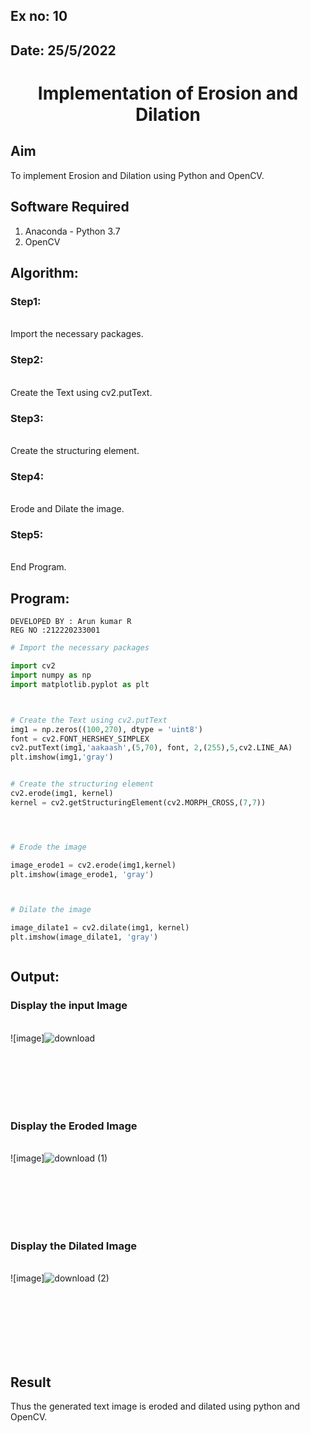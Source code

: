 ## Ex no: 10
## Date: 25/5/2022
# <p align="center">Implementation of Erosion and Dilation

## Aim
To implement Erosion and Dilation using Python and OpenCV.
## Software Required
1. Anaconda - Python 3.7
2. OpenCV
## Algorithm:
### Step1:
<br>Import the necessary packages.


### Step2:
<br>Create the Text using cv2.putText.

### Step3:
<br>Create the structuring element.

### Step4:
<br>Erode and Dilate the image.

### Step5:
<br>End Program.

 
## Program:
```
DEVELOPED BY : Arun kumar R
REG NO :212220233001
```

``` Python
# Import the necessary packages

import cv2
import numpy as np
import matplotlib.pyplot as plt



# Create the Text using cv2.putText
img1 = np.zeros((100,270), dtype = 'uint8')
font = cv2.FONT_HERSHEY_SIMPLEX
cv2.putText(img1,'aakaash',(5,70), font, 2,(255),5,cv2.LINE_AA)
plt.imshow(img1,'gray')


# Create the structuring element
cv2.erode(img1, kernel)
kernel = cv2.getStructuringElement(cv2.MORPH_CROSS,(7,7))




# Erode the image

image_erode1 = cv2.erode(img1,kernel)
plt.imshow(image_erode1, 'gray')



# Dilate the image

image_dilate1 = cv2.dilate(img1, kernel)
plt.imshow(image_dilate1, 'gray')



```
## Output:

### Display the input Image
<br>![image]![download](https://user-images.githubusercontent.com/70016683/235285567-67d80848-c7dc-42b5-852f-e8f62f77cd52.png)


<br>
<br>
<br>
<br>
<br>

### Display the Eroded Image
<br>![image]![download (1)](https://user-images.githubusercontent.com/70016683/235285579-ea996e26-426a-4ecf-8ad0-38396abfb8b0.png)


<br>
<br>
<br>
<br>
<br>

### Display the Dilated Image
<br>![image]![download (2)](https://user-images.githubusercontent.com/70016683/235285598-117573ef-bbae-4ab0-a51a-98c5fd3473bf.png)


<br>
<br>
<br>
<br>
<br>
<br>

## Result
Thus the generated text image is eroded and dilated using python and OpenCV.
